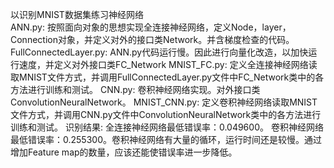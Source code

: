 以识别MNIST数据集练习神经网络<br>
ANN.py:
	按照面向对象的思想实现全连接神经网络，定义Node，layer，Connection对象，并定义对外的接口类Network。并含梯度检查的代码。
FullConnectedLayer.py:
	ANN.py代码运行慢。因此进行向量化改造，以加快运行速度，并定义对外接口类FC_Network
MNIST_FC.py:
	定义全连接神经网络读取MNIST文件方式，并调用FullConnectedLayer.py文件中FC_Network类中的各方法进行训练和测试。
CNN.py:
	卷积神经网络实现。对外接口类ConvolutionNeuralNetwork。
MNIST_CNN.py:
	定义卷积神经网络读取MNIST文件方式，并调用CNN.py文件中ConvolutionNeuralNetwork类中的各方法进行训练和测试。
识别结果:
	全连接神经网络最低错误率：0.049600。
	卷积神经网络最低错误率：0.255300。卷积神经网络有大量的循环，运行时间还是较慢。通过增加Feature map的数量，应该还能使错误率进一步降低。